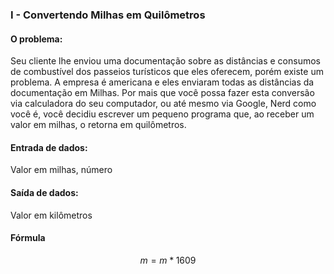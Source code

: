 ### I - Convertendo Milhas em Quilômetros

#### O problema:   
Seu cliente lhe enviou uma documentação sobre as distâncias e consumos de combustível dos passeios turísticos que eles oferecem, porém existe um problema. A empresa é americana e eles enviaram todas as distâncias da documentação em Milhas. Por mais que você possa fazer esta conversão via calculadora do seu computador, ou até mesmo via Google, Nerd como você é, você decidiu escrever um pequeno programa que, ao receber um valor em milhas, o retorna em quilômetros.

#### Entrada de dados:   
Valor em milhas, número

#### Saída de dados:   
Valor em kilômetros

#### Fórmula   
$$ m = m * 1609 $$